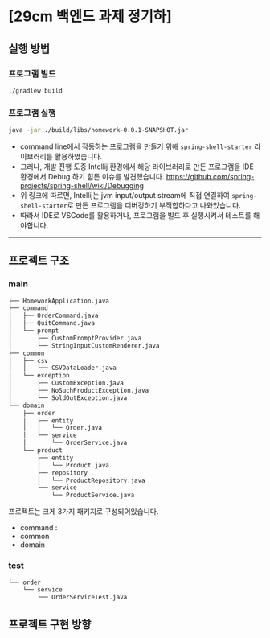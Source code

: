 # [29cm 백엔드 과제 정기하]

## 실행 방법

### 프로그램 빌드
```bash
./gradlew build
```

### 프로그램 실행
```bash
java -jar ./build/libs/homework-0.0.1-SNAPSHOT.jar
```

- command line에서 작동하는 프로그램을 만들기 위해 `spring-shell-starter` 라이브러리를 활용하였습니다.
- 그러나, 개발 진행 도중 Intellij 환경에서 해당 라이브러리로 만든 프로그램을 IDE 환경에서 Debug 하기 힘든 이슈를 발견했습니다. https://github.com/spring-projects/spring-shell/wiki/Debugging
- 위 링크에 따르면, Intellij는 jvm input/output stream에 직접 연결하여 `spring-shell-starter`로 만든 프로그램을 디버깅하기 부적합하다고 나와있습니다.
- 따라서 IDE로 VSCode를 활용하거나, 프로그램을 빌드 후 실행시켜서 테스트를 해야합니다.
---

## 프로젝트 구조

### main
```bash
├── HomeworkApplication.java
├── command
│   ├── OrderCommand.java
│   ├── QuitCommand.java
│   └── prompt
│       ├── CustomPromptProvider.java
│       └── StringInputCustomRenderer.java
├── common
│   ├── csv
│   │   └── CSVDataLoader.java
│   └── exception
│       ├── CustomException.java
│       ├── NoSuchProductException.java
│       └── SoldOutException.java
└── domain
    ├── order
    │   ├── entity
    │   │   └── Order.java
    │   └── service
    │       └── OrderService.java
    └── product
        ├── entity
        │   └── Product.java
        ├── repository
        │   └── ProductRepository.java
        └── service
            └── ProductService.java
```
프로젝트는 크게 3가지 패키지로 구성되어있습니다.
- command : 
- common
- domain

### test
```bash
└── order
    └── service
        └── OrderServiceTest.java

```

## 프로젝트 구현 방향